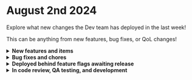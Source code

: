 # August 2nd 2024

Explore what new changes the Dev team has deployed in the last week!

This can be anything from new features, bug fixes, or QoL changes!

<details>

<summary><strong>New features and items</strong></summary>

* DNS Filter Integration
* Added an action to Run Report for Halo PSA

</details>

<details>

<summary><strong>Bug fixes and chores</strong></summary>

* Fixed a bug with ITGlue filtering where using False in the filters was being ignored
* Added filters to Kaseya VSA X list actions
* Fixed a bug with the crate building system to prevent crashing due to stale cache data
* Removed feature flags for version control

</details>

<details>

<summary><strong>Deployed behind feature flags awaiting release</strong></summary>

* Webroot integration (Awaiting review)
* ServiceNow integration (Awaiting review)
* New dashboard (Awaiting live data)
* New Org Picker (Awaiting enhancements)

</details>

<details>

<summary><strong>In code review, QA testing, and development</strong></summary>

* Addigy Integration (In QA)
* IT Portal integration (In QA)
* Synnex Australia integration (Needs actions and QA)
* Granular forms permissions (In code review)
* Building out new Rewst environments in Europe, Australia, and US-West (In development)
* Syncing of Crate Marketplace items across environments (In development)

</details>
